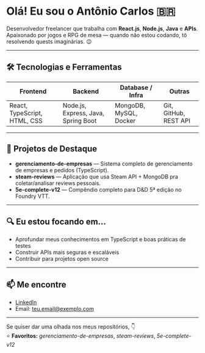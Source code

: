 # Olá! Eu sou o Antônio Carlos 🇧🇷

Desenvolvedor freelancer que trabalha com **React.js**, **Node.js**, **Java** e **APIs**.  
Apaixonado por jogos e RPG de mesa — quando não estou codando, tô resolvendo quests imaginárias. 😉

---

## 🛠️ Tecnologias e Ferramentas

| Frontend | Backend | Database / Infra | Outras |
|---|---|---|---|
| React, TypeScript, HTML, CSS | Node.js, Express, Java, Spring Boot | MongoDB, MySQL, Docker | Git, GitHub, REST API |

---

## 🚀 Projetos de Destaque

- **gerenciamento-de-empresas** — Sistema completo de gerenciamento de empresas e pedidos (TypeScript).  
- **steam-reviews** — Aplicação que usa Steam API + MongoDB pra coletar/analisar reviews pessoais.  
- **5e-complete-v12** — Compêndio completo para D&D 5ª edição no Foundry VTT.

---

## 🔍 Eu estou focando em…

- Aprofundar meus conhecimentos em TypeScript e boas práticas de testes  
- Construir APIs mais seguras e escaláveis  
- Contribuir para projetos open source

---

## 📫 Me encontre

- [LinkedIn](https://www.linkedin.com/in/antonio-cbs-junior)  
- Email: teu.email@exemplo.com  

---

Se quiser dar uma olhada nos meus repositórios, 👇  
⭐️ **Favoritos:** *gerenciamento-de-empresas*, *steam-reviews*, *5e-complete-v12*
